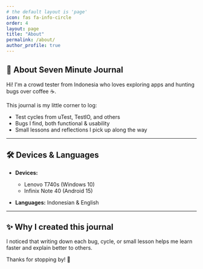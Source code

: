 ```yaml
---
# the default layout is 'page'
icon: fas fa-info-circle
order: 4
layout: page
title: "About"
permalink: /about/
author_profile: true
---
```


## 🌱 About Seven Minute Journal

Hi! I'm a crowd tester from Indonesia who loves exploring apps and hunting bugs over coffee ☕.

This journal is my little corner to log:
- Test cycles from uTest, TestIO, and others
- Bugs I find, both functional & usability
- Small lessons and reflections I pick up along the way

---

## 🛠 Devices & Languages

- **Devices:**  
  - Lenovo T740s (Windows 10)  
  - Infinix Note 40 (Android 15)

- **Languages:** Indonesian & English

---

## ✨ Why I created this journal

I noticed that writing down each bug, cycle, or small lesson helps me learn faster and explain better to others.

Thanks for stopping by! 🚀
